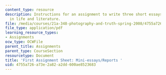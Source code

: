 ```yaml
---
content_type: resource
description: Instructions for an assignment to write three short essays on photography
  in life and literature.
file: /media/courses/21a-348-photography-and-truth-spring-2008/4755a726a73e2a82a2dd600ae8523683_mini.pdf
file_type: application/pdf
learning_resource_types:
- Assignments
ocw_type: OCWFile
parent_title: Assignments
parent_type: CourseSection
resourcetype: Document
title: 'First Assignment Sheet: Mini-essays/Reports '
uid: 4755a726-a73e-2a82-a2dd-600ae8523683
---
```

